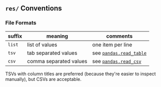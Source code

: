 <!-- Directory placeholder for res/ -->

## `res/` Conventions ##

### File Formats ###

| suffix   | meaning                | comments                       |
| ----     | ----                   | ----                           |
| `list`   | list of values         | one item per line              |
| `tsv`    | tab separated values   | see [`pandas.read_table`][prt] |
| `csv`    | comma separated values | see [`pandas.read_csv`][prc]   |

[prt]: <http://pandas.pydata.org/pandas-docs/stable/generated/pandas.io.parsers.read_table.html>
[prc]: <http://pandas.pydata.org/pandas-docs/stable/generated/pandas.io.parsers.read_csv.html>

TSVs with column titles are preferred (because they're easier to inspect
manually), but CSVs are acceptable.

<!-- /Placeholder -->

